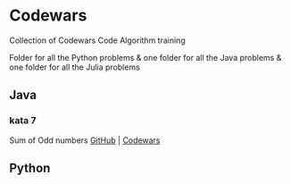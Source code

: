 # Codewars
Collection of Codewars Code Algorithm training

Folder for all the Python problems & one folder for all the Java problems & one folder for all the Julia problems


## Java 

### kata 7 
Sum of Odd numbers [GitHub](https://github.com/MJST997/Codewars/blob/main/Java/sum_of_odd_numbers.java) | [Codewars](https://www.codewars.com/kata/55fd2d567d94ac3bc9000064/java)

## Python 

